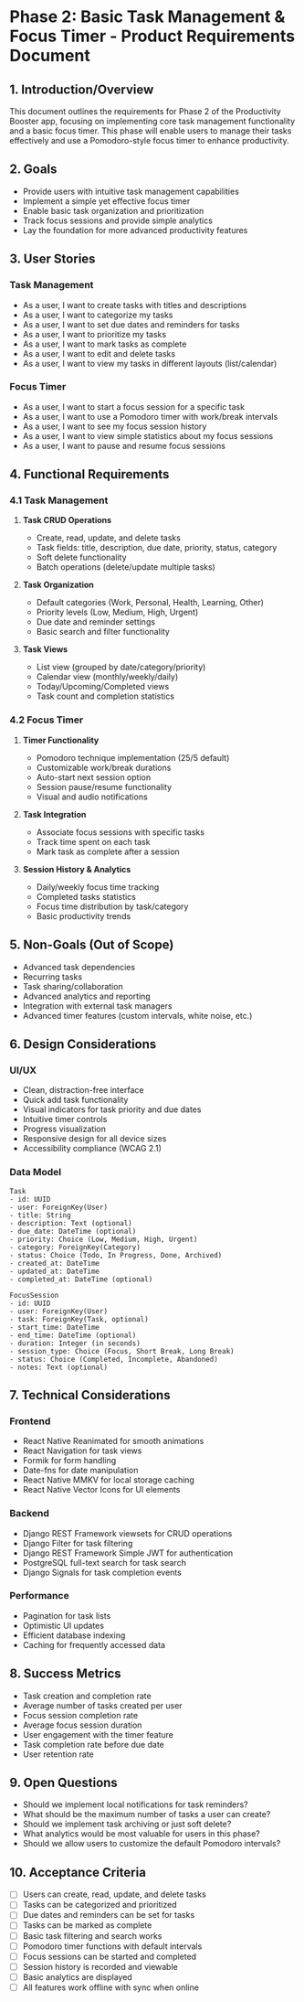 # Phase 2: Basic Task Management & Focus Timer - Product Requirements Document

## 1. Introduction/Overview
This document outlines the requirements for Phase 2 of the Productivity Booster app, focusing on implementing core task management functionality and a basic focus timer. This phase will enable users to manage their tasks effectively and use a Pomodoro-style focus timer to enhance productivity.

## 2. Goals
- Provide users with intuitive task management capabilities
- Implement a simple yet effective focus timer
- Enable basic task organization and prioritization
- Track focus sessions and provide simple analytics
- Lay the foundation for more advanced productivity features

## 3. User Stories

### Task Management
- As a user, I want to create tasks with titles and descriptions
- As a user, I want to categorize my tasks
- As a user, I want to set due dates and reminders for tasks
- As a user, I want to prioritize my tasks
- As a user, I want to mark tasks as complete
- As a user, I want to edit and delete tasks
- As a user, I want to view my tasks in different layouts (list/calendar)

### Focus Timer
- As a user, I want to start a focus session for a specific task
- As a user, I want to use a Pomodoro timer with work/break intervals
- As a user, I want to see my focus session history
- As a user, I want to view simple statistics about my focus sessions
- As a user, I want to pause and resume focus sessions

## 4. Functional Requirements

### 4.1 Task Management
1. **Task CRUD Operations**
   - Create, read, update, and delete tasks
   - Task fields: title, description, due date, priority, status, category
   - Soft delete functionality
   - Batch operations (delete/update multiple tasks)

2. **Task Organization**
   - Default categories (Work, Personal, Health, Learning, Other)
   - Priority levels (Low, Medium, High, Urgent)
   - Due date and reminder settings
   - Basic search and filter functionality

3. **Task Views**
   - List view (grouped by date/category/priority)
   - Calendar view (monthly/weekly/daily)
   - Today/Upcoming/Completed views
   - Task count and completion statistics

### 4.2 Focus Timer
1. **Timer Functionality**
   - Pomodoro technique implementation (25/5 default)
   - Customizable work/break durations
   - Auto-start next session option
   - Session pause/resume functionality
   - Visual and audio notifications

2. **Task Integration**
   - Associate focus sessions with specific tasks
   - Track time spent on each task
   - Mark task as complete after a session

3. **Session History & Analytics**
   - Daily/weekly focus time tracking
   - Completed tasks statistics
   - Focus time distribution by task/category
   - Basic productivity trends

## 5. Non-Goals (Out of Scope)
- Advanced task dependencies
- Recurring tasks
- Task sharing/collaboration
- Advanced analytics and reporting
- Integration with external task managers
- Advanced timer features (custom intervals, white noise, etc.)

## 6. Design Considerations

### UI/UX
- Clean, distraction-free interface
- Quick add task functionality
- Visual indicators for task priority and due dates
- Intuitive timer controls
- Progress visualization
- Responsive design for all device sizes
- Accessibility compliance (WCAG 2.1)

### Data Model
```
Task
- id: UUID
- user: ForeignKey(User)
- title: String
- description: Text (optional)
- due_date: DateTime (optional)
- priority: Choice (Low, Medium, High, Urgent)
- category: ForeignKey(Category)
- status: Choice (Todo, In Progress, Done, Archived)
- created_at: DateTime
- updated_at: DateTime
- completed_at: DateTime (optional)

FocusSession
- id: UUID
- user: ForeignKey(User)
- task: ForeignKey(Task, optional)
- start_time: DateTime
- end_time: DateTime (optional)
- duration: Integer (in seconds)
- session_type: Choice (Focus, Short Break, Long Break)
- status: Choice (Completed, Incomplete, Abandoned)
- notes: Text (optional)
```

## 7. Technical Considerations

### Frontend
- React Native Reanimated for smooth animations
- React Navigation for task views
- Formik for form handling
- Date-fns for date manipulation
- React Native MMKV for local storage caching
- React Native Vector Icons for UI elements

### Backend
- Django REST Framework viewsets for CRUD operations
- Django Filter for task filtering
- Django REST Framework Simple JWT for authentication
- PostgreSQL full-text search for task search
- Django Signals for task completion events

### Performance
- Pagination for task lists
- Optimistic UI updates
- Efficient database indexing
- Caching for frequently accessed data

## 8. Success Metrics
- Task creation and completion rate
- Average number of tasks created per user
- Focus session completion rate
- Average focus session duration
- User engagement with the timer feature
- Task completion rate before due date
- User retention rate

## 9. Open Questions
- Should we implement local notifications for task reminders?
- What should be the maximum number of tasks a user can create?
- Should we implement task archiving or just soft delete?
- What analytics would be most valuable for users in this phase?
- Should we allow users to customize the default Pomodoro intervals?

## 10. Acceptance Criteria
- [ ] Users can create, read, update, and delete tasks
- [ ] Tasks can be categorized and prioritized
- [ ] Due dates and reminders can be set for tasks
- [ ] Tasks can be marked as complete
- [ ] Basic task filtering and search works
- [ ] Pomodoro timer functions with default intervals
- [ ] Focus sessions can be started and completed
- [ ] Session history is recorded and viewable
- [ ] Basic analytics are displayed
- [ ] All features work offline with sync when online
